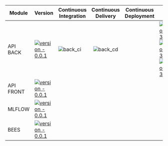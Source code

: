 
<div align="center">

| Module    | Version |Continuous Integration    |      Continuous Delivery       | Continuous Deployment | Run |
| --------- | ---------------- |---------------- | :----------------: | -------------- | -------------- |
| API BACK  | [![version - 0.0.1](https://img.shields.io/badge/version-0.0.1-blue)](https://) |![back_ci](https://github.com/dtcMLOps/test-github-action/actions/workflows/ci_main.yaml/badge.svg?event=pull_request)          |     ![back_cd](https://github.com/ab-inbev-maz/lh-maz-pop/actions/workflows/cd_api.yml/badge.svg?branch=main)      |  | [![Python - 3.8](https://img.shields.io/badge/Python-3.8-green?logo=python)](https://)</br>[![Python - 3.9](https://img.shields.io/badge/Python-3.9-green?logo=python)](https://)</br>[![Python - 3.10](https://img.shields.io/badge/Python-3.10-green?logo=python)](https://)|
| API FRONT |[![version - 0.0.1](https://img.shields.io/badge/version-0.0.1-blue)](https://) | |  |
| MLFLOW    | [![version - 0.0.1](https://img.shields.io/badge/version-0.0.1-blue)](https://)   |   |     |
| BEES      |  [![version - 0.0.1](https://img.shields.io/badge/version-0.0.1-blue)](https://) | |         |   |  |

</div>


